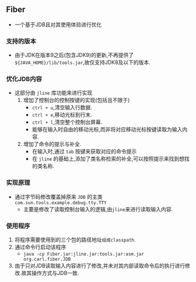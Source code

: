 ## Fiber
* 一个基于JDB且对其使用体验进行优化

### 支持的版本
* 由于JDK在版本9之后(包含JDK9)的更新,不再提供了`${JAVA_HOME}/lib/tools.jar`,故仅支持JDK8及以下的版本.

### 优化JDB内容
* 这部分由 `jline` 库功能来进行实现
    1. 增加了控制台的控制按键的实现(包括且不限于)
        * `ctrl + u`,清空输入行数据.
        * `ctrl + e`,移动光标到行末.
        * `ctrl + l`,清空整个控制台屏幕.
        * 能够在输入时自由的移动光标,而非将对应移动光标按键读取为输入内容.
    2. 增加了命令的提示与补全.
        * 在输入时,通过 `tab` 按键来获取对应的命令提示
        * 在 `jline` 的基础上,添加了类名称检索的补全,可以按照提示来找到想找的类名称.

### 实现原理
* 通过字节码修改覆盖掉原来 `JDB` 的主类 `com.sun.tools.example.debug.tty.TTY`
    * 主要是修改了读取控制台输入的逻辑,由`jline`来进行读取输入内容.

### 使用程序
1. 将程序需要使用到的三个包的路径地址`组成classpath`.
2. 通过命令行启动该程序
    * `java -cp Fiber.jar:jline.jar:tools.jar:asm.jar org.carl.fiber.JDB`
3. 由于只对JDB读取输入内容进行了修改,并未对其内部读取命令后的执行进行修改.故其操作方式与JDB一致.
